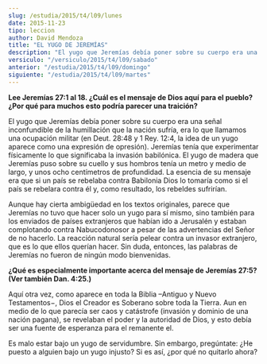 ```yaml
---
slug: /estudia/2015/t4/l09/lunes
date: 2015-11-23
tipo: leccion
author: David Mendoza
title: "EL YUGO DE JEREMÍAS"
description: "El yugo que Jeremías debía poner sobre su cuerpo era una señal inconfundible  de la humillación que la nación sufría, era lo que llamamos una ocupación  militar (en Deut. 28:48 y 1 Rey. 12:4, la idea de un yugo aparece como una  expresión de opresión). Jeremías tení..."
versiculo: "/versiculo/2015/t4/l09/sabado"
anterior: "/estudia/2015/t4/l09/domingo"
siguiente: "/estudia/2015/t4/l09/martes"
---
```


**Lee Jeremías 27:1 al 18. ¿Cuál es el mensaje de Dios aquí para el pueblo? ¿Por qué para muchos esto podría parecer una traición?**

El yugo que Jeremías debía poner sobre su cuerpo era una señal inconfundible de la humillación que la nación sufría, era lo que llamamos una ocupación militar (en Deut. 28:48 y 1 Rey. 12:4, la idea de un yugo aparece como una expresión de opresión). Jeremías tenía que experimentar físicamente lo que significaba la invasión babilónica. El yugo de madera que Jeremías puso sobre su cuello y sus hombros tenía un metro y medio de largo, y unos ocho centímetros de profundidad. La esencia de su mensaje era que si un país se rebelaba contra Babilonia Dios lo tomaría como si el país se rebelara contra él y, como resultado, los rebeldes sufrirían.

Aunque hay cierta ambigüedad en los textos originales, parece que Jeremías no tuvo que hacer solo un yugo para sí mismo, sino también para los enviados de países extranjeros que habían ido a Jerusalén y estaban complotando contra Nabucodonosor a pesar de las advertencias del Señor de no hacerlo. La reacción natural sería pelear contra un invasor extranjero, que es lo que ellos querían hacer. Sin duda, entonces, las palabras de Jeremías no fueron de ningún modo bienvenidas.

**¿Qué es especialmente importante acerca del mensaje de Jeremías 27:5? (Ver también Dan. 4:25.)**

Aquí otra vez, como aparece en toda la Biblia –Antiguo y Nuevo Testamentos−, Dios el Creador es Soberano sobre toda la Tierra. Aun en medio de lo que parecía ser caos y catástrofe (invasión y dominio de una nación pagana), se revelaban el poder y la autoridad de Dios, y esto debía ser una fuente de esperanza para el remanente el.

Es malo estar bajo un yugo de servidumbre. Sin embargo, pregúntate: ¿He puesto a alguien bajo un yugo injusto? Si es así, ¿por qué no quitarlo ahora?
